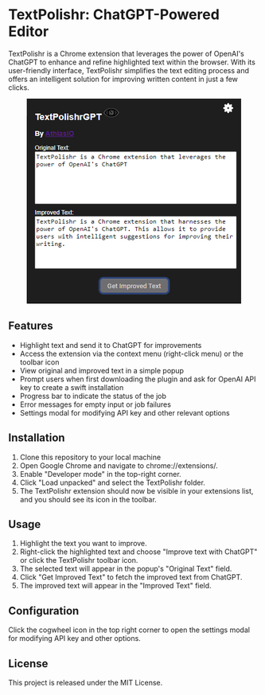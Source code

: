 # TextPolishr: ChatGPT-Powered Editor

TextPolishr is a Chrome extension that leverages the power of OpenAI's ChatGPT to enhance and refine highlighted text within the browser. With its user-friendly interface, TextPolishr simplifies the text editing process and offers an intelligent solution for improving written content in just a few clicks.

<p align="center">
<img src="https://raw.githubusercontent.com/C-HGP/TextPolishr/main/Screenshot/Screenshot.png" />
</p>

## Features

- Highlight text and send it to ChatGPT for improvements
- Access the extension via the context menu (right-click menu) or the toolbar icon
- View original and improved text in a simple popup
- Prompt users when first downloading the plugin and ask for OpenAI API key to create a swift installation
- Progress bar to indicate the status of the job
- Error messages for empty input or job failures
- Settings modal for modifying API key and other relevant options

## Installation

1. Clone this repository to your local machine
2. Open Google Chrome and navigate to chrome://extensions/.
3. Enable "Developer mode" in the top-right corner.
4. Click "Load unpacked" and select the TextPolishr folder.
5. The TextPolishr extension should now be visible in your extensions list, and you should see its icon in the toolbar.

## Usage

1. Highlight the text you want to improve.
2. Right-click the highlighted text and choose "Improve text with ChatGPT" or click the TextPolishr toolbar icon.
3. The selected text will appear in the popup's "Original Text" field.
4. Click "Get Improved Text" to fetch the improved text from ChatGPT.
5. The improved text will appear in the "Improved Text" field.

## Configuration

Click the cogwheel icon in the top right corner to open the settings modal for modifying API key and other options.

## License

This project is released under the MIT License.
